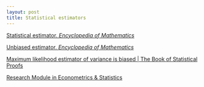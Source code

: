 ```yaml
---
layout: post
title: Statistical estimators
---
```


[Statistical estimator. *Encyclopedia of Mathematics*](https://encyclopediaofmath.org/wiki/Statistical_estimator)

[Unbiased estimator. *Encyclopedia of Mathematics*](https://encyclopediaofmath.org/wiki/Unbiased_estimator)

[Maximum likelihood estimator of variance is biased \| The Book of Statistical Proofs](https://statproofbook.github.io/P/resvar-bias)

[Research Module in Econometrics & Statistics](http://www.dliebl.com/RM_ES_Script/estimation-theory.html)
